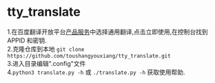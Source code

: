 # tty_translate
1.在百度翻译开放平台[产品服务](http://api.fanyi.baidu.com/api/trans/product/prodinfo)中选择通用翻译,点击立即使用,在控制台找到 APPID 和密钥.  
2.克隆仓库到本地 `git clone https://github.com/toushangyouxiang/tty_translate.git`  
3.进入目录编辑".config"文件  
4.`python3 translate.py -h` 或 `./translate.py -h` 获取使用帮助.

